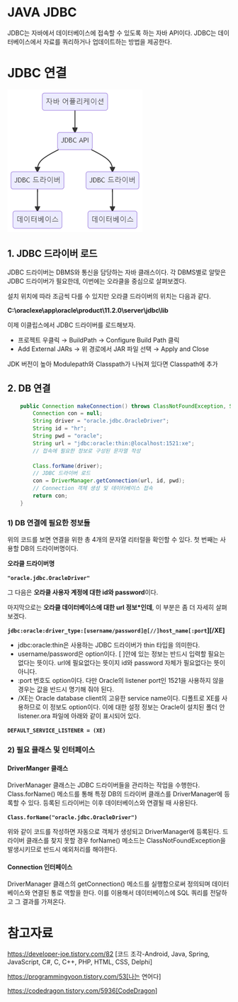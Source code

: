 # JAVA JDBC

JDBC는 자바에서 데이터베이스에 접속할 수 있도록 하는 자바 API이다. JDBC는 데이터베이스에서 자료를 쿼리하거나 업데이트하는 방법을 제공한다.

 

# JDBC 연결

![mermaid-diagram-20211020151135](./md-images/mermaid-diagram-20211020151135.png)



## 1. JDBC 드라이버 로드

JDBC 드라이버는 DBMS와 통신을 담당하는 자바 클래스이다. 각 DBMS별로 알맞은 JDBC 드라이버가 필요한데, 이번에는 오라클을 중심으로 살펴보겠다. 

설치 위치에 따라 조금씩 다를 수 있지만 오라클 드라이버의 위치는 다음과 같다.



**C:\oraclexe\app\oracle\product\11.2.0\server\jdbc\lib**



이제 이클립스에서 JDBC 드라이버를 로드해보자.



- 프로젝트 우클릭 → BuildPath →  Configure Build Path 클릭
- Add External JARs → 위 경로에서 JAR 파일 선택 → Apply and Close



JDK 버전이 높아 Modulepath와 Classpath가 나눠져 있다면 Classpath에 추가



## 2. DB 연결

```java
	public Connection makeConnection() throws ClassNotFoundException, SQLException {
		Connection con = null;
		String driver = "oracle.jdbc.OracleDriver";
		String id = "hr";
		String pwd = "oracle";
		String url = "jdbc:oracle:thin:@localhost:1521:xe";
        // 접속에 필요한 정보로 구성된 문자열 작성
		
		Class.forName(driver);
        // JDBC 드라이버 로드
		con = DriverManager.getConnection(url, id, pwd);
        // Connection 객체 생성 및 데이터베이스 접속
		return con;
    }
```



### 1) DB 연결에 필요한 정보들

위의 코드를 보면 연결을 위한 총 4개의 문자열 리터럴을 확인할 수 있다.  첫 번째는 사용할 DB의 드라이버명이다. 

**오라클 드라이버명**

**`"oracle.jdbc.OracleDriver"`**



그 다음은 **오라클 사용자 계정에 대한 id와 password**이다.



마지막으로는 **오라클 데이터베이스에 대한 url 정보*인데**, 이 부분은 좀 더 자세히 살펴보겠다.

**`jdbc:oracle:driver_type:[username/password]@[//]host_name[:port`][/XE]**

- jdbc:oracle:thin은 사용하는 JDBC 드라이버가 thin 타입을 의미한다. 
- username/password은 option이다. [ ]안에 있는 정보는 반드시 입력할 필요는 없다는 뜻이다. url에 필요없다는 뜻이지 id와 password 자체가 필요없다는 뜻이 아니다.
- :port 번호도 option이다. 다만 Oracle의 listener port인 1521을 사용하지 않을 경우는 값을 반드시 명기해 줘야 된다. 
- /XE는 Oracle database client의 고유한 service name이다. 디폴트로 XE를 사용하므로 이 정보도 option이다. 이에 대한 설정 정보는 Oracle이 설치된 폴더 안listener.ora 파일에 아래와 같이 표시되어 있다.

**`DEFAULT_SERVICE_LISTENER = (XE)`**



### 2) 필요 클래스 및 인터페이스

#### DriverManger 클래스

DriverManager 클래스는 JDBC 드라이버들을 관리하는 작업을 수행한다. Class.forName() 메소드를 통해 특정 DB의 드라이버 클래스를 DriverManager에 등록할 수 있다. 등록된 드라이버는 이후 데이터베이스와 연결될 때 사용된다. 

**`Class.forName("oracle.jdbc.OracleDriver")`**

위와 같이 코드를 작성하면 자동으로 객체가 생성되고 DriverManager에 등록된다. 드라이버 클래스를 찾지 못할 경우 forName() 메소드는 ClassNotFoundException을 발생시키므로 반드시 예외처리를 해야한다.



#### Connection 인터페이스

DriverManager 클래스의 getConnection() 메소드를 실행함으로써 정의되며 데이터베이스와 연결된 통로 역할을 한다. 이를 이용해서 데이터베이스에 SQL 쿼리를 전달하고 그 결과를 가져온다.



# 참고자료

 https://developer-joe.tistory.com/82 [코드 조각-Android, Java, Spring, JavaScript, C#, C, C++, PHP, HTML, CSS, Delphi]

https://programmingyoon.tistory.com/53[나는 연어다]

https://codedragon.tistory.com/5936[CodeDragon]

